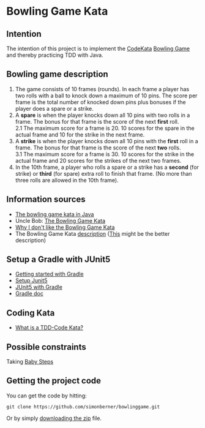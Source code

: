 # Bowling Game Kata

## Intention
The intention of this project is to implement the [CodeKata](http://codekata.com/) [Bowling Game](http://codingdojo.org/kata/Bowling/) and thereby practicing TDD with Java.

## Bowling game description
1. The game consists of 10 frames (rounds). In each frame a player has two rolls with a ball to knock down a maximum of 10 pins. The score per frame is the total number of knocked down pins plus bonuses if the player does a spare or a strike.  
2. A **spare** is when the player knocks down all 10 pins with two rolls in a frame. The bonus for that frame is the score of the next **first** roll.  
2.1 The maximum score for a frame is 20. 10 scores for the spare in the actual frame and 10 for the strike in the next frame.
3. A **strike** is when the player knocks down all 10 pins with the **first** roll in a frame. The bonus for that frame is the score of the next **two** rolls.  
3.1 The maximum score for a frame is 30. 10 scores for the strike in the actual frame and 20 scores for the strikes of the next two frames. 
4. In the 10th frame, a player who rolls a spare or a strike has a **second** (for strike) or **third** (for spare) extra roll to finish that frame. (No more than three rolls are allowed in the 10th frame).

## Information sources
* [The bowling game kata in Java](https://speakerdeck.com/artenes/the-bowling-game-kata-in-java)
* Uncle Bob: [The Bowling Game Kata](http://butunclebob.com/ArticleS.UncleBob.TheBowlingGameKata)
* [Why I don't like the Bowling Game Kata](https://www.giorgiosironi.com/2009/11/why-i-dont-like-bowling-game-kata.html)
* The Bowling Game Kata [description](http://kata-log.rocks/bowling-game-kata) ([This](https://ccd-school.de/en/coding-dojo/classes-katas/bowling/) might be the better description)

## Setup a Gradle with JUnit5
* [Getting started with Gradle](https://www.jetbrains.com/help/idea/getting-started-with-gradle.html)
* [Setup Junit5](https://github.com/swkBerlin/kata-bootstraps/tree/master/java/junit5)
* [JUnit5 with Gradle](https://junit.org/junit5/docs/current/user-guide/#running-tests-build-gradle)
* [Gradle doc](https://docs.gradle.org/current/userguide/java_testing.html#compiling_and_executing_junit_jupiter_tests)

## Coding Kata
* [What is a TDD-Code Kata?](https://qualitycoding.org/tdd-kata/)

## Possible constraints
Taking [Baby Steps](http://kata-log.rocks/baby-steps)

## Getting the project code
You can get the code by hitting:

    git clone https://github.com/simonberner/bowlinggame.git

Or by simply [downloading the zip](https://github.com/simonberner/bowlinggame/archive/master.zip) file.